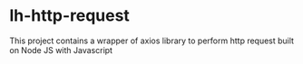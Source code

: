 # lh-http-request
This project contains a wrapper of axios library to perform http request built on Node JS with Javascript 
